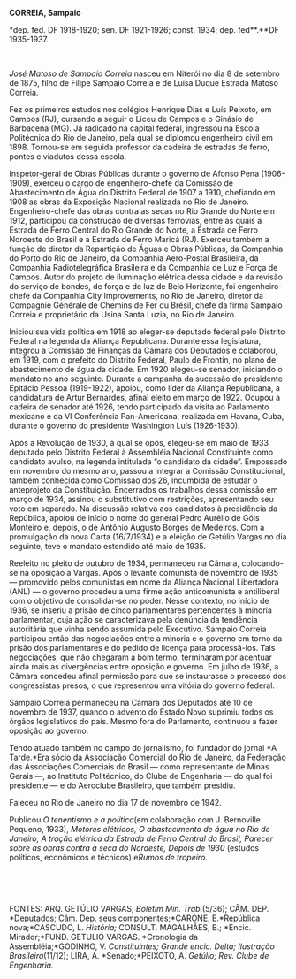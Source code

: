 **CORREIA, Sampaio**

\*dep. fed. DF 1918-1920; sen. DF 1921-1926; const. 1934; dep.
fed**.**DF 1935-1937.

 

*José Matoso de Sampaio Correia* nasceu em Niterói no dia 8 de setembro
de 1875, filho de Filipe Sampaio Correia e de Luísa Duque Estrada Matoso
Correia.

Fez os primeiros estudos nos colégios Henrique Dias e Luís Peixoto, em
Campos (RJ), cursando a seguir o Liceu de Campos e o Ginásio de
Barbacena (MG). Já radicado na capital federal, ingressou na Escola
Politécnica do Rio de Janeiro, pela qual se diplomou engenheiro civil em
1898. Tornou-se em seguida professor da cadeira de estradas de ferro,
pontes e viadutos dessa escola.

Inspetor-geral de Obras Públicas durante o governo de Afonso Pena
(1906-1909), exerceu o cargo de engenheiro-chefe da Comissão de
Abastecimento de Água do Distrito Federal de 1907 a 1910, chefiando em
1908 as obras da Exposição Nacional realizada no Rio de Janeiro.
Engenheiro-chefe das obras contra as secas no Rio Grande do Norte em
1912, participou da construção de diversas ferrovias, entre as quais a
Estrada de Ferro Central do Rio Grande do Norte, a Estrada de Ferro
Noroeste do Brasil e a Estrada de Ferro Maricá (RJ). Exerceu também a
função de diretor da Repartição de Águas e Obras Públicas, da Companhia
do Porto do Rio de Janeiro, da Companhia Aero-Postal Brasileira, da
Companhia Radiotelegráfica Brasileira e da Companhia de Luz e Força de
Campos. Autor do projeto de iluminação elétrica dessa cidade e da
revisão do serviço de bondes, de força e de luz de Belo Horizonte, foi
engenheiro-chefe da Companhia City Improvements, no Rio de Janeiro,
diretor da Compagnie Générale de Chemins de Fer du Brésil, chefe da
firma Sampaio Correia e proprietário da Usina Santa Luzia, no Rio de
Janeiro.

Iniciou sua vida política em 1918 ao eleger-se deputado federal pelo
Distrito Federal na legenda da Aliança Republicana. Durante essa
legislatura, integrou a Comissão de Finanças da Câmara dos Deputados e
colaborou, em 1919, com o prefeito do Distrito Federal, Paulo de
Frontin, no plano de abastecimento de água da cidade. Em 1920 elegeu-se
senador, iniciando o mandato no ano seguinte. Durante a campanha da
sucessão do presidente Epitácio Pessoa (1919-1922), apoiou, como líder
da Aliança Republicana, a candidatura de Artur Bernardes, afinal eleito
em março de 1922. Ocupou a cadeira de senador até 1926, tendo
participado da visita ao Parlamento mexicano e da VI Conferência
Pan-Americana, realizada em Havana, Cuba, durante o governo do
presidente Washington Luís (1926-1930).

Após a Revolução de 1930, à qual se opôs, elegeu-se em maio de 1933
deputado pelo Distrito Federal à Assembléia Nacional Constituinte como
candidato avulso, na legenda intitulada “o candidato da cidade”.
Empossado em novembro do mesmo ano, passou a integrar a Comissão
Constitucional, também conhecida como Comissão dos 26, incumbida de
estudar o anteprojeto da Constituição. Encerrados os trabalhos dessa
comissão em março de 1934, assinou o substitutivo com restrições,
apresentando seu voto em separado. Na discussão relativa aos candidatos
à presidência da República, apoiou de início o nome do general Pedro
Aurélio de Góis Monteiro e, depois, o de Antônio Augusto Borges de
Medeiros. Com a promulgação da nova Carta (16/7/1934) e a eleição de
Getúlio Vargas no dia seguinte, teve o mandato estendido até maio de
1935.

Reeleito no pleito de outubro de 1934, permaneceu na Câmara,
colocando-se na oposição a Vargas. Após o levante comunista de novembro
de 1935 — promovido pelos comunistas em nome da Aliança Nacional
Libertadora (ANL) — o governo procedeu a uma firme ação anticomunista e
antiliberal com o objetivo de consolidar-se no poder. Nesse contexto, no
início de 1936, se inseriu a prisão de cinco parlamentares pertencentes
à minoria parlamentar, cuja ação se caracterizava pela denúncia da
tendência autoritária que vinha sendo assumida pelo Executivo. Sampaio
Correia participou então das negociações entre a minoria e o governo em
torno da prisão dos parlamentares e do pedido de licença para
processá-los. Tais negociações, que não chegaram a bom termo, terminaram
por acentuar ainda mais as divergências entre oposição e governo. Em
julho de 1936, a Câmara concedeu afinal permissão para que se
instaurasse o processo dos congressistas presos, o que representou uma
vitória do governo federal.

Sampaio Correia permaneceu na Câmara dos Deputados até 10 de novembro de
1937, quando o advento do Estado Novo suprimiu todos os órgãos
legislativos do país. Mesmo fora do Parlamento, continuou a fazer
oposição ao governo.

Tendo atuado também no campo do jornalismo, foi fundador do jornal *A
Tarde.*Era sócio da Associação Comercial do Rio de Janeiro, da Federação
das Associações Comerciais do Brasil — como representante de Minas
Gerais —, ao Instituto Politécnico, do Clube de Engenharia — do qual foi
presidente — e do Aeroclube Brasileiro, que também presidiu.

Faleceu no Rio de Janeiro no dia 17 de novembro de 1942.

Publicou *O tenentismo e a política*(em colaboração com J. Bernoville
Pequeno, 1933), *Motores elétricos, O abastecimento de água* *no Rio de
Janeiro, A tração elétrica da Estrada de Ferro Central do Brasil,
Parecer sobre as* *obras contra a seca do Nordeste, Depois de* *1930*
(estudos políticos, econômicos e técnicos) e*Rumos de tropeiro.*

 

 

FONTES: ARQ. GETÚLIO VARGAS; *Boletim Min. Trab.*(5/36); CÂM. DEP.
*Deputados; Câm. Dep. seus componentes;*CARONE, E.*República
nova;*CASCUDO, L. *História;* CONSULT. MAGALHÃES, B.; *Encic.
Mirador;*FUND. GETULIO VARGAS. *Cronologia da Assembléia;*GODINHO, V.
*Constituintes; Grande encic. Delta; Ilustração Brasileira*(11/12);
LIRA, A. *Senado;*PEIXOTO, A. *Getúlio; Rev. Clube de Engenharia.*

 
